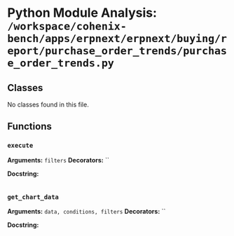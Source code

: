 # Python Module Analysis: `/workspace/cohenix-bench/apps/erpnext/erpnext/buying/report/purchase_order_trends/purchase_order_trends.py`

## Classes

No classes found in this file.


## Functions

### `execute`
**Arguments:** `filters`
**Decorators:** ``

**Docstring:**
```

```
### `get_chart_data`
**Arguments:** `data, conditions, filters`
**Decorators:** ``

**Docstring:**
```

```

